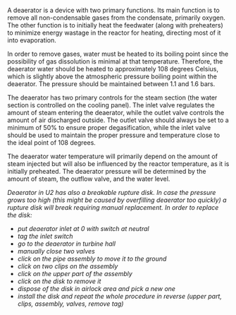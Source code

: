 A deaerator is a device with two primary functions. Its main function is to remove all non-condensable gases from the condensate, primarily oxygen. The other function is to initially heat the feedwater (along with preheaters) to minimize energy wastage in the reactor for heating, directing most of it into evaporation.

In order to remove gases, water must be heated to its boiling point since the possibility of gas dissolution is minimal at that temperature. Therefore, the deaerator water should be heated to approximately 108 degrees Celsius, which is slightly above the atmospheric pressure boiling point within the deaerator. The pressure should be maintained between 1.1 and 1.6 bars.

The deaerator has two primary controls for the steam section (the water section is controlled on the cooling panel). The inlet valve regulates the amount of steam entering the deaerator, while the outlet valve controls the amount of air discharged outside. The outlet valve should always be set to a minimum of 50% to ensure proper degasification, while the inlet valve should be used to maintain the proper pressure and temperature close to the ideal point of 108 degrees.

The deaerator water temperature will primarily depend on the amount of steam injected but will also be influenced by the reactor temperature, as it is initially preheated. The deaerator pressure will be determined by the amount of steam, the outflow valve, and the water level.

*Deaerator in U2 has also a breakable rupture disk. In case the pressure grows too high (this might be caused by overfilling deaerator too quickly) a rupture disk will break requiring manual replacement. In order to replace the disk:*
- *put deaerator inlet at 0 with switch at neutral*
- *tag the inlet switch*
- *go to the deaerator in turbine hall*
- *manually close two valves*
- *click on the pipe assembly to move it to the ground*
- *click on two clips on the assembly*
- *click on the upper part of the assembly*
- *click on the disk to remove it*
- *dispose of the disk in airlock area and pick a new one*
- *install the disk and repeat the whole procedure in reverse (upper part, clips, assembly, valves, remove tag)*
